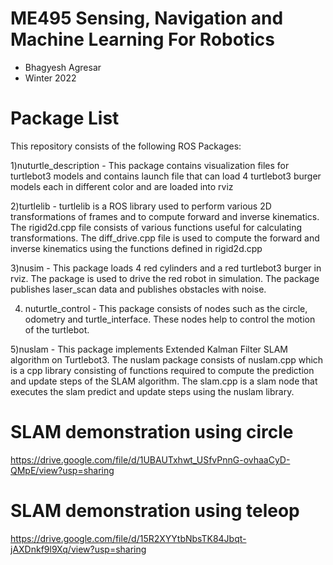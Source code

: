 # ME495 Sensing, Navigation and Machine Learning For Robotics
* Bhagyesh Agresar
* Winter 2022

# Package List

This repository consists of the following ROS Packages:

1)nuturtle_description - This package contains visualization files for turtlebot3 models and contains launch file that can load 4 turtlebot3 burger models each in different color and are loaded into rviz

2)turtlelib - turtlelib is a ROS library used to perform various 2D transformations of frames and to compute forward and inverse kinematics. The rigid2d.cpp file consists of various functions useful for calculating transformations. The diff_drive.cpp file is used to compute the forward and inverse kinematics using the functions defined in rigid2d.cpp

3)nusim - This package loads 4 red cylinders and a red turtlebot3 burger in rviz. The package is used to drive the red robot in simulation. The package publishes laser_scan data and publishes obstacles with noise.

4) nuturtle_control - This package consists of nodes such as the circle, odometry and turtle_interface. These nodes help to control the motion of the turtlebot.

5)nuslam - This package implements Extended Kalman Filter SLAM algorithm on Turtlebot3. The nuslam package consists of nuslam.cpp which is a cpp library consisting of functions required to compute the prediction and update steps of the SLAM algorithm. The slam.cpp is a slam node that executes the slam predict and update steps using the nuslam library.



# SLAM demonstration using circle
https://drive.google.com/file/d/1UBAUTxhwt_USfvPnnG-ovhaaCyD-QMpE/view?usp=sharing

# SLAM demonstration using teleop
https://drive.google.com/file/d/15R2XYYtbNbsTK84Jbqt-jAXDnkf9l9Xq/view?usp=sharing